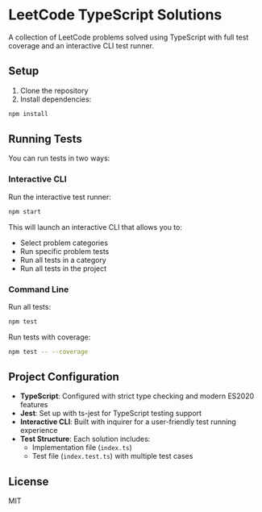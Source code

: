 # LeetCode TypeScript Solutions

A collection of LeetCode problems solved using TypeScript with full test coverage and an interactive CLI test runner.

## Setup

1. Clone the repository
2. Install dependencies:

```bash
npm install
```

## Running Tests

You can run tests in two ways:

### Interactive CLI

Run the interactive test runner:

```bash
npm start
```

This will launch an interactive CLI that allows you to:

- Select problem categories
- Run specific problem tests
- Run all tests in a category
- Run all tests in the project

### Command Line

Run all tests:

```bash
npm test
```

Run tests with coverage:

```bash
npm test -- --coverage
```

## Project Configuration

- **TypeScript**: Configured with strict type checking and modern ES2020 features
- **Jest**: Set up with ts-jest for TypeScript testing support
- **Interactive CLI**: Built with inquirer for a user-friendly test running experience
- **Test Structure**: Each solution includes:
  - Implementation file (`index.ts`)
  - Test file (`index.test.ts`) with multiple test cases

## License

MIT

